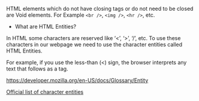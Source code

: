 HTML elements which do not have closing tags or do not need to be closed are Void elements. For Example `<br />`, `<img />`, `<hr />`, etc.

- What are HTML Entities?

In HTML some characters are reserved like ‘<’, ‘>’, ‘/’, etc. To use these characters in our webpage we need to use the character entities called HTML Entities.

For example, if you use the less-than (<) sign, the browser interprets any text that follows as a tag.

https://developer.mozilla.org/en-US/docs/Glossary/Entity

[Official list of character entities](https://html.spec.whatwg.org/multipage/named-characters.html#named-character-references)
